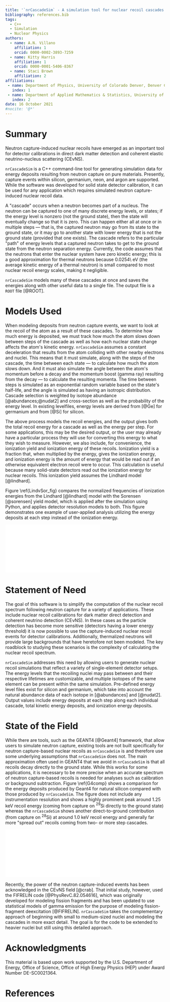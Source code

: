 ```yaml
---
title: '`nrCascadeSim` - A simulation tool for nuclear recoil cascades resulting from neutron capture'
bibliography: references.bib
tags:
  - C++
  - Simulation
  - Nuclear Physics
authors:
  - name: A.N. Villano
    affiliation: 1
    orcid: 0000-0002-3893-7259
  - name: Kitty Harris
    affiliation: 1
    orcid: 0000-0001-5406-8367
  - name: Staci Brown
    affiliation: 2
affiliations:
 - name: Department of Physics, University of Colorado Denver, Denver CO 80217, USA
   index: 1
 - name: Department of Applied Mathematics & Statistics, University of New Mexico, Albuquerque NM 87131, USA
   index: 2
date: 16 October 2021
#nocite: '@*'
---
```


# Summary

Neutron capture-induced nuclear recoils have emerged as an important tool for detector
calibrations in direct dark matter detection and coherent elastic neutrino-nucleus scattering
(CE$\mathrm{\nu}$NS).

`nrCascadeSim` is a C++ command-line tool for generating simulation data for energy deposits
resulting from neutron capture on pure materials. Presently, capture events within silicon,
germanium, neon, and argon are supported. While the software was developed for solid state
detector calibration, it can be used for any application which requires simulated neutron
capture-induced nuclear recoil data.

A "cascade" occurs when a neutron becomes part of a nucleus.  The neutron can be captured to one
of many discrete energy levels, or states; if the energy level is nonzero (not the ground state),
then the state will eventually change so that it is zero.  This can happen either all at once or
in multiple steps &mdash; that is, the captured neutron may go from its state to the ground state,
or it may go to another state with lower energy that is not the ground state (provided that one
exists).  The cascade refers to the particular "path" of energy levels that a captured neutron
takes to get to the ground state from the neutron separation energy. Currently, the code assumes
that the neutrons that enter the nuclear system have zero kinetic energy; this is a good
approximation for thermal neutrons because 0.0254\ eV (the average kinetic energy of a thermal
neutron) is small compared to most nuclear recoil energy scales, making it negligible.

`nrCascadeSim` models many of these cascades at once and saves the energies along with other
useful data to a single file. The output file is a `ROOT` file [@ROOT]. 



# Models Used

When modeling deposits from neutron capture events, we want to look at the recoil of the atom as a
result of these cascades.  To determine how much energy is deposited, we must track how much the
atom slows down between steps of the cascade as well as how each nuclear state change affects the
atom's kinetic energy.  `nrCascadeSim` assumes a constant deceleration that results from the atom
colliding with other nearby electrons and nuclei. This means that it must simulate, along with the
steps of the cascade, the time between each state &mdash; to calculate how much the atom slows
down. And it must also simulate the angle between the atom's momentum before a decay and the
momentum boost (gamma ray) resulting from the decay &mdash; to calculate the resulting momenta.
The time between steps is simulated as an exponential random variable based on the state's
half-life, and the angle is simulated as having an isotropic distribution.  Cascade selection is
weighted by isotope abundance [@abundances;@nudat2] and cross-section as well as the probability
of the energy level.  In existing levelfiles, energy levels are derived from [@Ge] for germanium
and from [@Si] for silicon.

The above process models the recoil energies, and the output gives both the total recoil energy
for a cascade as well as the energy per step.  For some applications, this may be the desired
output, or the user may already have a particular process they will use for converting this energy
to what they wish to measure.  However, we also include, for convenience, the ionization yield and
ionization energy of these recoils. Ionization yield is a fraction that, when multiplied by the
energy, gives the ionization energy, and ionization energy is the amount of energy that would be
read out if an otherwise equivalent electron recoil were to occur. This calculation is useful
because many solid-state detectors read out the ionization energy for nuclear recoils. This
ionization yield assumes the Lindhard model [@lindhard].

Figure \ref{LindvSor_fig} compares the normalized frequencies of ionization energies from the
Lindhard [@lindhard] model with the Sorensen [@sorensen] yield model, which is applied after the
simulation using Python, and applies detector resolution models to both. This figure demonstrates
one example of user-applied analysis utilizing the energy deposits at each step instead of the
ionization energy.

![An overlaid histogram showing an example use case in which points are generated and then multiple yield models and resolutions are applied.  The "Small Res (1/5)" histograms have Gaussians with 1/5 of the width of their counterparts. \label{LindvSor_fig}](SorVsLin_fig.pdf)

# Statement of Need

The goal of this software is to simplify the computation of the nuclear recoil spectrum following
neutron capture for a variety of applications.  These include nuclear recoil calibrations for dark
matter direct detection and coherent neutrino detection (CE$\mathrm{\nu}$NS). In these cases as the
particle detection has become more sensitive (detectors having a lower energy threshold) it is now
possible to use the capture-induced nuclear recoil events for detector calibrations. Additionally, 
thermalized neutrons will provide large backgrounds that have heretofore not been modeled. The key
roadblock to studying these scenarios is the complexity of calculating the nuclear recoil
spectrum. 

`nrCascadeSim` addresses this need by allowing users to generate nuclear recoil simulations that
reflect a variety of single-element detector setups. The energy levels that the recoiling nuclei
may pass between and their respective lifetimes are customizable, and multiple isotopes of the
same element can be present within the same simulation. Pre-defined energy level files exist for
silicon and germanium, which take into account the natural abundance data of each isotope in
[@abundances] and [@nudat2].  Output values include energy deposits at each step along each
individual cascade, total kinetic energy deposits, and ionization energy deposits. 


# State of the Field

While there are tools, such as the GEANT4 [@Geant4] framework, that allow users to simulate
neutron capture, existing tools are not built specifically for neutron capture-based nuclear
recoils as `nrCascadeSim` is and therefore use some underlying assumptions that `nrCascadeSim`
does not. The main approximation often used in GEANT4 that we avoid in `nrCascadeSim` is that all
recoils decay directly to the ground state. While this works for some applications, it is
necessary to be more precise when an accurate spectrum of neutron capture-based recoils is needed
for analyses such as calibration or background subtraction. Figure \ref{G4comp} shows a
comparison for the energy deposits produced by Geant4 for natural silicon compared with those
produced by `nrCascadeSim`. The figure does not include any instrumentation resolution and shows a
highly prominent peak around 1.25 keV recoil energy (coming from capture on $^{29}$Si directly to
the ground state) whereas the `nrCascadeSim` shows another direct-to-ground contribution (from
capture on $^{28}$Si) at around 1.0 keV recoil energy and generally far more "spread out" recoils
coming from two- or more step cascades. 

![An overlaid histogram showing how the Geant4 `v10.7.3` energy deposits compare with those from
`nrCascadeSim` for natural silicon. \label{G4comp}](Silicon_comparison.pdf)

Recently, the power of the neutron capture-induced events has been acknowledged in the
CE$\mathrm{\nu}$NS field [@crab]. That initial study, however, used the FIFRELIN code
[@PhysRevC.82.054616], which was originally developed for modeling fission fragments and has been
updated to use statistical models of gamma emission for the purpose of modeling fission-fragment
deexcitation [@FIFRELIN].  `nrCascadeSim` takes the complementary approach of beginning with small
to medium-sized nuclei and modeling the cascades in more exact detail.  The goal is for the code
to be extended to heavier nuclei but still using this detailed approach.     

# Acknowledgments

This material is based upon work supported by the U.S. Department of Energy, Office of Science,
Office of High Energy Physics (HEP) under Award Number DE-SC0021364.

# References
